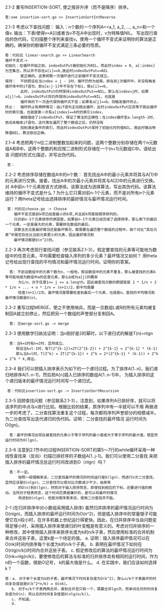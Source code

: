 2.1-2 重写INSERTION-SORT, 使之按非升序（而不是降序）排序。

    答:see insertion-sort.go >> InsertionSortIntReverse

2.1-3 考虑以下查找问题：
    输入：n个数的一个序列A=<a_1, a_2, ..., a_n>和一个值v.
    输出：下表i使得v=A[i]或者当v不在A中出现时，v为特殊值NIL。
    写出现行查找的伪代码，它扫描整个序列来查找v。使用一个循环不变式来证明你的算法是正确的。确保你的额循环不变式满足三条必要的性质。

    答：代码见 linear-search.go >> LinearSearch
    循环不变式->
    初始化：在循环开始之前，indexOutPut被初始化为NIL，而此时index = 0, a[:index]为空集合，所以并不存在a[i]==b,故此时indexOutPut==NIL
           是正确的。这表明第一次循环迭代之前循环不变式成立。
    保持：  不妨假设在当index = j - 1时，循环仍然为结束。即在前j次循环中，并没有触发循环体中的if语句，即a[a:j-1]中不存在下标i，使a[i]==b,
           此时，indexOutPut仍然保持indexOutPut==NIL。那么在index=j时，如果a[j]!=b，indexOutPut将仍然保持indexOutPut==NIL，也就是
           循环体的下一次迭代保持循环式不变；如果有a[j]==b，将触发循环终止。
    终止：  循环终止有两种情况：由if语句主动跳出循环，此时indexOutPut应该等于跳出循环时的索引值，也就是第一次有a[index]==b时的索引index，
           被赋值给了indexOutPut，保证了算法的正确性；在index循环至a.length-1时，依旧未触发if语句，这代表在遍历了整个数组之后，仍然没有
           找到满足条件的索引，而此时indexOutPut保持了初始化时的值NIL，故此时输出特殊值NIL，算法依旧正确。

2.1-4 考虑把两个n位二进制整数加起来的问题，这两个整数分别存储在两个n元数组A和B中。这两个整数的和应按二进制形式存储在一个(n+1)元数组C中。请给出该
     问题的形式化描述，并写出伪代码。

     答：


2.2-2 考虑排序存储在数组A中的n个数： 首先找出A中的最小元素并将其与A[1]中的元素进行交换。接着，找出A中的次最小元素并将其与A[2]中的元素进行交换。对
     A中前n-1个元素按该方式继续。该算法成为选择算法，写出其伪代码。该算法维持的循环不变式是什么？为什么它只需对前n-1个元素，而不是对所有n个元素
     运行？用theta记号给出选择排序的最好情况与最坏情况运行时间。

     答：代码见choose.go -> Choose
        循环不变式是前k项已经是最小的k项,并且前k项是按顺序排列的。
        只对前n-1个元素排序的原因是，如果前n-1个元素已经完成了选择排序，那么剩下的最后一个元素，一定是最大的元素，需要排在数组的最后。
        该算法无论是最好情况还是最坏情况，都需要在遍历整个数组的过程中，挨个对比“其后元素”中是否存在比当前元素更小的元素，因此最好情况和
        最坏情况都是O(n^2)的。

2.2-3 再次考虑现行查找问题（参见联系2.1-3）。假定要查找的元素等可能地为数组中的任意元素，平均需要检查输入序列的多少元素？最坏情况又如何？
      用theta记号给出现行查找的平均情况和最坏情况运行时间。证明你的答案。

      答: 不妨设数组中的元素个数为n，一般地，假设数组中的元素不重复。那么被查找的元素b等可能地成为数组中a的任意元素，那么b成为a[j]的概率
          为1/n，对于任意1<= j <= a.length。因此被查找次数的期望就是 1 * 1/n + 2 * 1/n + ... + n * 1/n = (n+1)/2，即平均需要
          检查(n+1)/2次。最坏情况是需要检查到最后一个元素，也就是n。查找的平均情况和最坏情况都是O(n)。


2.3-2 重写过程MERGE，使之不使用哨兵，而是一旦数组L或R的所有元素均被复制回A就立刻停止，然后把另一个数组的声誉部分复制回A。

      答: 见merge-sort.go -> merge


2.3-3 使用数学归纳法证明：当n刚好是2的幂时，以下递归式的解是T(n)=nlgn

      答：当k=1时有n=2时，显然成立。
         假设当k=l-1时，有T(2^{k-1})=2T(2^{k-2}) + 2^{k-1} = 2^{k-1} * (k-1)
         那么当k=l时，T(2^k) = 2T(2^{k-1}) + 2^k = 2*(2^{k-1} * (k-1)) + 2^k = 2^k * k,得证。

2.3-4 我们可以把插入排序表示为如下的一个递归过程。为了排序A[1..n]，我们递归地排序A[1..n-1]，然后把A[n]插入已排序的数组A[1..n-1]中，
     为插入排序的这个递归版本的最坏情况运行时间写一个递归式。

     答：代码见insertion-sort.go -> InsertionSortRecursion

2.3-5 回顾查找问题（参见联系2.1-3），注意到，如果序列A已排好序，就可以将该序列的中点与v进行比较。根据比较的结果，原序列中有一半就可以不用
      再做进一步的考虑了。二分查找算法重复这个过程，每次都将序列声誉部分的规模减半。为二分查找写出迭代递归的伪代码。证明：二分查找的最坏情况
      运行时间为O(lgn)。

      答：最坏的情况出现在被查找的元素小于等于序列的最小值或大于等于序列的最大值，很显然运行时间为O(lgn)。

2.3-6 注意到2.1节中的过程INSERTION-SORT的第5～7行的while循环采用一种线性查找来（反向）扫描已排好序的子数组A[1..j-1]。我们可以使用二分查找
      来把插入排序的最坏情况总运行时间改进到O（nlgn）吗？

      答：不一定。
          按照一般理解来说，二分查找最坏的情况的时间运行是O(lgn)，而进行n次二分查找，显然应该是O(nlgn)。二分查找可以使对比次数减少不少，由原来
          的O(n)到O(lgn)，然而对于插入排序而言，即使找到相应的下标，还要进行值的移动。当然对于链表而言，这个时间花费是廉价的，是可以将最坏的情况
          改进到O(nlgn)，但是对顺序表来说，使用二分查找并不能。


2-1 (在归并排序中对小数组采用插入排序) 虽然归并排序的最坏情况运行时间为O(nlgn)，而插入排序的最坏运行时间为O(n^2)，但是插入排序中的常量银子可能
    使它在n较小时，在许多机器上世纪运行得更快。因此，在归并排序中当自问题变得足够小时，采用插入排序来使递归的叶变粗是有意义的。考虑对归并排序的一
    种修改，其中使用插入排序来排序长度为k的n/k子表，然后使用标准的合并机制来合并这些子表，这里k是一个待定的值。
    a. 证明：插入排序最坏情况可以在O(nk)时间内排序每个长度为k的n/k个子表。
    b. 表明在最坏情况下如何在O(nlg(n/k))时间内合并这些子表。
    c. 假定修改后的算法的最坏情况运行时间为O(nk+nlg(n/k))，要使修改后的算法与标准的归并排序具有相同的运行时间，作为n的一个函数，借助O记号，
       k的最大值是什么。
    d. 在实践中，我们应该如何选择k？

    答：a. 对于单个长度为k的子表，最坏情况下时间复杂度为O(k^2)，那么n/k个子表最坏的时间复杂度就是O(k^2*n/k) = O(nk)。
       b. 对于n/k个子表两两合并，直到合并至只有一个，需要合并lgn次，而单词合并的时间复杂度为O(n)，所以总的时间复杂度是O(nlg(n/k))。
       c. 不知道。
       d.